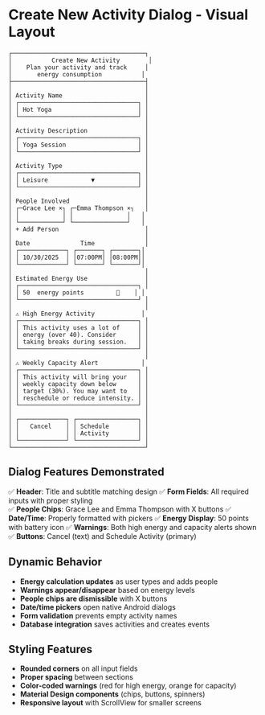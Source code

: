 # Create New Activity Dialog - Visual Layout

```
┌─────────────────────────────────────┐
│           Create New Activity        │
│    Plan your activity and track     │
│       energy consumption           │
├─────────────────────────────────────┤
│                                     │
│ Activity Name                       │
│ ┌─────────────────────────────────┐ │
│ │ Hot Yoga                        │ │
│ └─────────────────────────────────┘ │
│                                     │
│ Activity Description                │
│ ┌─────────────────────────────────┐ │
│ │ Yoga Session                    │ │
│ └─────────────────────────────────┘ │
│                                     │
│ Activity Type                       │
│ ┌─────────────────────────────────┐ │
│ │ Leisure            ▼            │ │
│ └─────────────────────────────────┘ │
│                                     │
│ People Involved                     │
│ ┌─Grace Lee ×┐ ┌─Emma Thompson ×┐   │
│ │            │ │               │   │
│ └────────────┘ └───────────────┘   │
│ + Add Person                        │
│                                     │
│ Date              Time              │
│ ┌─────────────┐ ┌───────┐ ┌───────┐│
│ │ 10/30/2025  │ │07:00PM│ │08:00PM││
│ └─────────────┘ └───────┘ └───────┘│
│                                     │
│ Estimated Energy Use                │
│ ┌─────────────────────────────────┐ │
│ │ 50  energy points         🔋    │ │
│ └─────────────────────────────────┘ │
│                                     │
│ ⚠️ High Energy Activity             │
│ ┌─────────────────────────────────┐ │
│ │ This activity uses a lot of     │ │
│ │ energy (over 40). Consider      │ │
│ │ taking breaks during session.   │ │
│ └─────────────────────────────────┘ │
│                                     │
│ ⚠️ Weekly Capacity Alert            │
│ ┌─────────────────────────────────┐ │
│ │ This activity will bring your   │ │
│ │ weekly capacity down below      │ │
│ │ target (30%). You may want to   │ │
│ │ reschedule or reduce intensity. │ │
│ └─────────────────────────────────┘ │
│                                     │
│ ┌─────────────┐ ┌─────────────────┐ │
│ │   Cancel    │ │ Schedule        │ │
│ │             │ │ Activity        │ │
│ └─────────────┘ └─────────────────┘ │
└─────────────────────────────────────┘
```

## Dialog Features Demonstrated

✅ **Header**: Title and subtitle matching design
✅ **Form Fields**: All required inputs with proper styling  
✅ **People Chips**: Grace Lee and Emma Thompson with X buttons
✅ **Date/Time**: Properly formatted with pickers
✅ **Energy Display**: 50 points with battery icon
✅ **Warnings**: Both high energy and capacity alerts shown
✅ **Buttons**: Cancel (text) and Schedule Activity (primary)

## Dynamic Behavior

- **Energy calculation updates** as user types and adds people
- **Warnings appear/disappear** based on energy levels
- **People chips are dismissible** with X buttons
- **Date/time pickers** open native Android dialogs
- **Form validation** prevents empty activity names
- **Database integration** saves activities and creates events

## Styling Features

- **Rounded corners** on all input fields
- **Proper spacing** between sections
- **Color-coded warnings** (red for high energy, orange for capacity)
- **Material Design components** (chips, buttons, spinners)
- **Responsive layout** with ScrollView for smaller screens